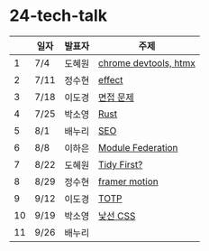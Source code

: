 # 24-tech-talk

|  | 일자  | 발표자 | 주제 |
|--|------|------|------|
| 1| 7/4  | 도혜원 | [chrome devtools, htmx](https://github.com/livid-fe-study/24-tech-talk/tree/main/w01) |
| 2| 7/11 | 정수현 | [effect](https://github.com/livid-fe-study/24-tech-talk/tree/main/w02) |
| 3| 7/18 | 이도경 | [면접 문제](https://github.com/livid-fe-study/24-tech-talk/blob/main/w03/%EB%85%B8%ED%8A%B8.md) |
| 4| 7/25 | 박소영 | [Rust](https://github.com/livid-fe-study/24-tech-talk/blob/main/w04/%EB%B0%9C%ED%91%9C%EC%9E%90%EB%A3%8C.md) |
| 5| 8/1  | 배누리 | [SEO](https://github.com/livid-fe-study/24-tech-talk/tree/main/w05) |
| 6| 8/8  | 이하은 | [Module Federation](https://github.com/livid-fe-study/24-tech-talk/tree/main/w06) |
| 7| 8/22 | 도혜원 | [Tidy First?](https://github.com/livid-fe-study/24-tech-talk/tree/main/w07) |
| 8| 8/29 | 정수현 | [framer motion](https://github.com/livid-fe-study/24-tech-talk/tree/main/w08) |
| 9| 9/12  | 이도경 | [TOTP](https://github.com/livid-fe-study/24-tech-talk/tree/main/w09) |
|10| 9/19 | 박소영 | [낯선 CSS](https://github.com/livid-fe-study/24-tech-talk/tree/main/w10) |
|11| 9/26 | 배누리 |  |
